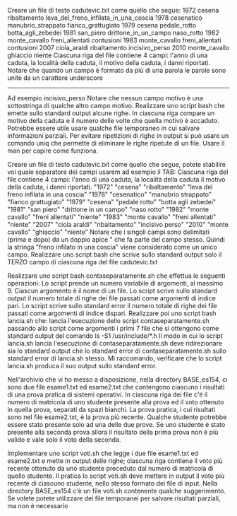 
Creare un file di testo cadutevic.txt come quello che segue:
1972 cesena ribaltamento leva_del_freno_infilata_in_una_coscia
1978 cesenatico manubrio_strappato fianco_grattugiato
1979 cesena pedale_rotto botta_agli_zebedei
1981 san_piero drittone_in_un_campo naso_rotto
1982 monte_cavallo freni_allentati contusioni
1983 monte_cavallo freni_allentati contusioni
2007 ciola_araldi ribaltamento incisivo_perso
2010 monte_cavallo ghiaccio niente
Ciascuna riga del file contiene 4 campi: l'anno di una caduta, la località della caduta, il motivo
della caduta, i danni riportati.
Notare che quando un campo è formato da più di una parola le parole sono unite da un
carattere underscore
___
Ad esempio incisivo_perso
Notare che nessun campo motivo è una sottostringa di qualche altro campo motivo.
Realizzare uno script bash che emette sullo standard output alcune righe. In ciascuna riga
compare un motivo della caduta e il numero delle volte che quella motivo è accaduto.
Potrebbe essere utile usare qualche file temporaneo in cui salvare informazioni parziali.
Per evitare ripetizioni di righe in output si può usare un comando uniq che permette di
eliminare le righe ripetute di un file. Usare il man per capire come funziona.

Creare un file di testo cadutevic.txt come quello che segue, potete stabilire voi quale separatore
dei campi usarem ad esempio il TAB:
Ciascuna riga del file contiene 4 campi: l'anno di una caduta, la località della caduta il motivo
della caduta, i danni riportati.
"1972" "cesena" "ribaltamento" "leva del freno infilata in una coscia"
"1978" "cesenatico" "manubrio strappato" "fianco grattugiato"
"1979" "cesena" "pedale rotto" "botta agli zebedei"
"1981" "san piero" "drittone in un campo" "naso rotto"
"1982" "monte cavallo" "freni allentati" "niente"
"1983" "monte cavallo" "freni allentati" "niente"
"2007" "ciola araldi" "ribaltamento" "incisivo perso"
"2010" "monte cavallo" "ghiaccio" "niente"
Notare che i singoli campi sono delimitati (prima e dopo) da un doppio apice " che fa parte del
campo stesso.
Quindi la stringa "freno infilato in una coscia" viene considerato come un unico campo.
Realizzare uno script bash che scrive sullo standard output solo il TERZO campo di ciascuna riga
del file cadutevic.txt

Realizzare uno script bash contaseparatamente.sh che effettua le seguenti operazioni:
Lo script prende un numero variabile di argomenti, al massimo 9.
Ciascun argomento è il nome di un file.
Lo script scrive sullo standard output il numero totale di righe dei file passati come argomenti di
indice pari.
Lo script scrive sullo standard error il numero totale di righe dei file passati come argomenti di
indice dispari.
Realizzare poi uno script bash lancia.sh che:
lancia l'esecuzione dello script contaseparatamente.sh passando allo script come argomenti i
primi 7 file che si ottengono come standard output del comando ls -S1 /usr/include/*.h
Il modo in cui lo script lancia.sh lancia l'esecuzione di contaseparatamente.sh deve ridirezionare
sia lo standard output che lo standard error di contaseparatamente.sh sullo standard error di
lancia.sh stesso.
Mi raccomando, verificare che lo script lancia.sh produca il suo output sullo standard error.

Nell'archivio che vi ho messo a disposizione, nella directory BASE_es154, ci sono due
file esame1.txt ed esame2.txt che contengono ciascuno i risultati di una prova
pratica di sistemi operativi.
In ciascuna riga dei file c'é il numero di matricola di uno studente presente alla prova
ed il voto ottenuto in quella prova, separati da spazi bianchi.
La prova pratica, i cui risultati sono nel file esame2.txt, è la prova più recente.
Qualche studente potrebbe essere stato presente solo ad una delle due prove.
Se uno studente è stato presente alla seconda prova allora il risultato della prima
prova non è più valido e vale solo il voto della seconda.

Implementare uno script voti.sh che legge i due file esame1.txt ed esame2.txt e
mette in output delle righe; ciascuna riga contiene il voto più recente ottenuto da
uno studente preceduto dal numero di matricola di quello studente.
Il pratica lo script voti.sh deve mettere in output il voto più recente di ciascuno
studente, nello stesso formato dei file di input.
Nella directory BASE_es154 c'è un file voti.sh contenente qualche suggerimento.
Se volete potete utilizzare dei file temporanei per salvare risultati parziali, ma non è
necessario